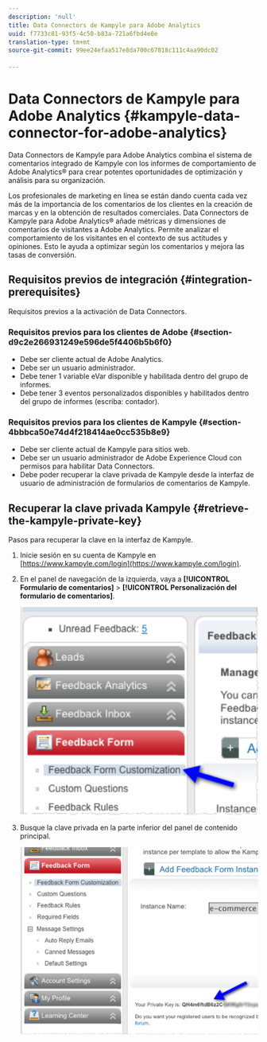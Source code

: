 ```yaml
---
description: 'null'
title: Data Connectors de Kampyle para Adobe Analytics
uuid: f7733c81-93f5-4c50-b83a-721a6fbd4e8e
translation-type: tm+mt
source-git-commit: 99ee24efaa517e8da700c67818c111c4aa90dc02

---
```



# Data Connectors de Kampyle para Adobe Analytics {#kampyle-data-connector-for-adobe-analytics}

Data Connectors de Kampyle para Adobe Analytics combina el sistema de comentarios integrado de Kampyle con los informes de comportamiento de Adobe Analytics® para crear potentes oportunidades de optimización y análisis para su organización.

Los profesionales de marketing en línea se están dando cuenta cada vez más de la importancia de los comentarios de los clientes en la creación de marcas y en la obtención de resultados comerciales. Data Connectors de Kampyle para Adobe Analytics® añade métricas y dimensiones de comentarios de visitantes a Adobe Analytics. Permite analizar el comportamiento de los visitantes en el contexto de sus actitudes y opiniones. Esto le ayuda a optimizar según los comentarios y mejora las tasas de conversión.

## Requisitos previos de integración {#integration-prerequisites}

Requisitos previos a la activación de Data Connectors.

### Requisitos previos para los clientes de Adobe {#section-d9c2e266931249e596de5f4406b5b6f0}

* Debe ser cliente actual de Adobe Analytics.
* Debe ser un usuario administrador.
* Debe tener 1 variable eVar disponible y habilitada dentro del grupo de informes.
* Debe tener 3 eventos personalizados disponibles y habilitados dentro del grupo de informes (escriba: contador).

### Requisitos previos para los clientes de Kampyle {#section-4bbbca50e74d4f218414ae0cc535b8e9}

* Debe ser cliente actual de Kampyle para sitios web.
* Debe ser un usuario administrador de Adobe Experience Cloud con permisos para habilitar Data Connectors.
* Debe poder recuperar la clave privada de Kampyle desde la interfaz de usuario de administración de formularios de comentarios de Kampyle.

## Recuperar la clave privada Kampyle {#retrieve-the-kampyle-private-key}

Pasos para recuperar la clave en la interfaz de Kampyle.

1. Inicie sesión en su cuenta de Kampyle en [https://www.kampyle.com/login](https://www.kampyle.com/login).
1. En el panel de navegación de la izquierda, vaya a **[!UICONTROL Formulario de comentarios]** > **[!UICONTROL Personalización del formulario de comentarios]**.

   ![](assets/retrieve_key1.png)

1. Busque la clave privada en la parte inferior del panel de contenido principal.

   ![](assets/retrieve_key2.png)
